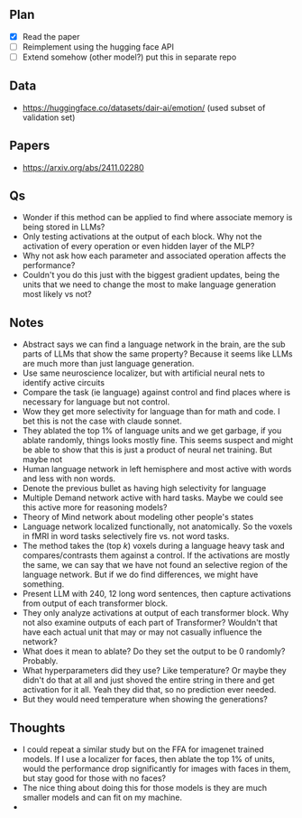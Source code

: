 ## Plan

- [x] Read the paper
- [ ] Reimplement using the hugging face API
- [ ] Extend somehow (other model?) put this in separate repo

## Data

- https://huggingface.co/datasets/dair-ai/emotion/ (used subset of validation set)

## Papers

- https://arxiv.org/abs/2411.02280

## Qs

- Wonder if this method can be applied to find where associate memory is being stored in LLMs? 
- Only testing activations at the output of each block. Why not the activation of every operation or even hidden layer of the MLP?
- Why not ask how each parameter and associated operation affects the performance?
- Couldn't you do this just with the biggest gradient updates, being the units that we need to change the most to make language generation most likely vs not?

## Notes

- Abstract says we can find a language network in the brain, are the sub parts of LLMs that show the same property? Because it seems like LLMs are much more than just language generation.
- Use same neuroscience localizer, but with artificial neural nets to identify active circuits 
- Compare the task (ie language) against control and find places where is necessary for language but not control.
- Wow they get more selectivity for language than for math and code. I bet this is not the case with claude sonnet.
- They ablated the top 1% of language units and we get garbage, if you ablate randomly, things looks mostly fine. This seems suspect and might be able to show that this is just a product of neural net training. But maybe not 
- Human language network in left hemisphere and most active with words and less with non words.   
- Denote the previous bullet as having high selectivity for language
- Multiple Demand network active with hard tasks. Maybe we could see this active more for reasoning models?
- Theory of Mind network about modeling other people's states
- Language network localized functionally, not anatomically. So the voxels in fMRI in word tasks selectively fire vs. not word tasks.
- The method takes the (top $k$) voxels during a language heavy task and compares/contrasts them against a control. If the activations are mostly the same, we can say that we have not found an selective region of the language network. But if we do find differences, we might have something.
- Present LLM with 240, 12 long word sentences, then capture activations from output of each transformer block.  
- They only analyze activations at output of each transformer block. Why not also examine outputs of each part of Transformer? Wouldn't that have each actual unit that may or may not casually influence the network? 
- What does it mean to ablate? Do they set the output to be 0 randomly? Probably.
- What hyperparameters did they use? Like temperature? Or maybe they didn't do that at all and just shoved the entire string in there and get activation for it all. Yeah they did that, so no prediction ever needed.
- But they would need temperature when showing the generations?  

## Thoughts

- I could repeat a similar study but on the FFA for imagenet trained models. If I use a localizer for faces, then ablate the top 1% of units, would the performance drop significantly for images with faces in them, but stay good for those with no faces? 
- The nice thing about doing this for those models is they are much smaller models and can fit on my machine.
- 